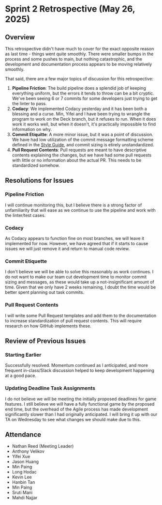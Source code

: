 # Sprint 2 Retrospective (May 26, 2025)

## Overview
This retrospective didn't have much to cover for the exact opposite reason as last time - things went quite smoothly. There were smaller bumps in the process and some pushes to main, but nothing catastrophic, and the development and documentation process appears to be moving relatively smoothly.

That said, there are a few major topics of discussion for this retrospective:
1. **Pipeline Friction**: The build pipeline does a splendid job of keeping everything uniform, but the errors it tends to throw can be a bit cryptic. We've been seeing 6 or 7 commits for some developers just trying to get the linter to pass.
2. **Codacy**: We implemented Codacy yesterday and it has been both a blessing and a curse. Min, Yifei and I have been trying to wrangle the program to work on the Deck branch, but it refuses to run. When it does work it works well, but when it doesn't, it's practically impossible to find information on why.
3. **Commit Etiquitte**: A more minor issue, but it was a point of discussion. We have had low utilization of the commit message formatting scheme defined in the [Style Guide](/doc/CODE_STYLE.md), and commit sizing is etirely unstandardized.
4. **Pull Request Contents**: Pull requests are meant to have descriptive contents explaining the changes, but we have had some pull requests with little or no information about the actual PR. This needs to be standardized somehow.

## Resolutions for Issues
### Pipeline Friction
I will continue monitoring this, but I believe there is a strong factor of unfamiliarity that will ease as we continue to use the pipeline and work with the linter/test cases.

### Codacy
As Codacy appears to function fine on most branches, we will leave it implemented for now. However, we have agreed that if it starts to cause issues we will just remove it and return to manual code review.

### Commit Etiquette
I don't believe we will be able to solve this reasonably as work continues. I do not want to make our team cut development time to monitor commit sizing and messages, as these would take up a not-insignificant amount of time. Given that we only have 2 weeks remaining, I doubt the time would be better spent planning out task commits.

### Pull Request Contents
I will write some Pull Request templates and add them to the documentation to increase standardization of pull request contents. This will require research on how GitHub implements these.

## Review of Previous Issues
### Starting Earlier
Successfully resolved. Momentum continued as I anticipated, and more frequent in-class/Slack discussion helped to keep development happening at a good pace.

### Updating Deadline Task Assignments
I do not believe we will be meeting the initially proposed deadlines for game features. I still believe we will have a fully functional game by the proposed end time, but the overhead of the Agile process has made development significantly slower than I had originally anticipated. I will bring it up with our TA on Wednesday to see what changes we should make due to this.

## Attendance
- Nathan Reed (Meeting Leader)
- Anthony Velikov
- Yifei Xue
- Jason Huang
- Min Paing
- Long Hodac
- Kevin Lee
- Hanbin Tan
- Min Paing
- Sruti Mani
- Mahdi Najjar